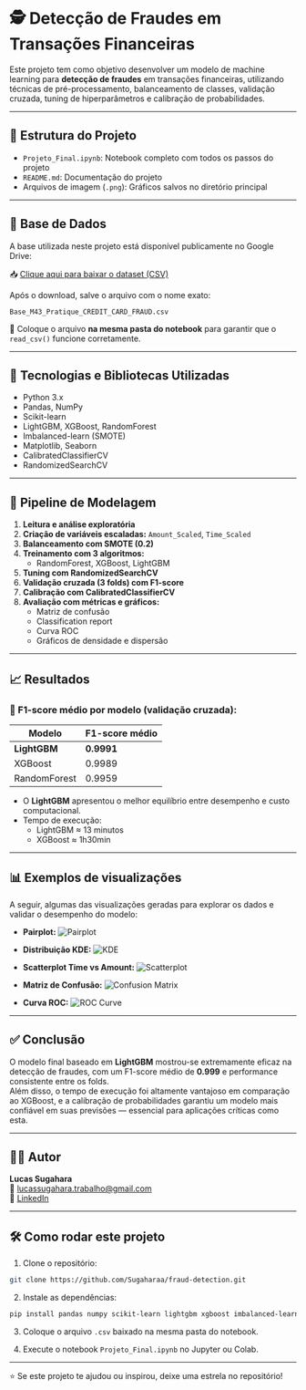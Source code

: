 # 🕵️ Detecção de Fraudes em Transações Financeiras

Este projeto tem como objetivo desenvolver um modelo de machine learning para **detecção de fraudes** em transações financeiras, utilizando técnicas de pré-processamento, balanceamento de classes, validação cruzada, tuning de hiperparâmetros e calibração de probabilidades.

---

## 📁 Estrutura do Projeto

- `Projeto_Final.ipynb`: Notebook completo com todos os passos do projeto
- `README.md`: Documentação do projeto
- Arquivos de imagem (`.png`): Gráficos salvos no diretório principal

---

## 📂 Base de Dados

A base utilizada neste projeto está disponível publicamente no Google Drive:

📥 [Clique aqui para baixar o dataset (CSV)](https://drive.google.com/file/d/1xkM3LcbbQOfu3T_3U41siVD_f5JBWJc_/view?usp=drive_link)

Após o download, salve o arquivo com o nome exato:



```
Base_M43_Pratique_CREDIT_CARD_FRAUD.csv
```

📌 Coloque o arquivo **na mesma pasta do notebook** para garantir que o `read_csv()` funcione corretamente.

---

## 🚀 Tecnologias e Bibliotecas Utilizadas

- Python 3.x
- Pandas, NumPy
- Scikit-learn
- LightGBM, XGBoost, RandomForest
- Imbalanced-learn (SMOTE)
- Matplotlib, Seaborn
- CalibratedClassifierCV
- RandomizedSearchCV

---

## 🔄 Pipeline de Modelagem

1. **Leitura e análise exploratória**
2. **Criação de variáveis escaladas:** `Amount_Scaled`, `Time_Scaled`
3. **Balanceamento com SMOTE (0.2)**
4. **Treinamento com 3 algoritmos:**
   - RandomForest, XGBoost, LightGBM
5. **Tuning com RandomizedSearchCV**
6. **Validação cruzada (3 folds) com F1-score**
7. **Calibração com CalibratedClassifierCV**
8. **Avaliação com métricas e gráficos:**
   - Matriz de confusão
   - Classification report
   - Curva ROC
   - Gráficos de densidade e dispersão

---

## 📈 Resultados

### 🔹 F1-score médio por modelo (validação cruzada):

| Modelo       | F1-score médio |
|--------------|----------------|
| **LightGBM** | **0.9991**     |
| XGBoost      | 0.9989         |
| RandomForest | 0.9959         |

- O **LightGBM** apresentou o melhor equilíbrio entre desempenho e custo computacional.
- Tempo de execução:
  - LightGBM ≈ 13 minutos
  - XGBoost ≈ 1h30min

---

## 📊 Exemplos de visualizações

A seguir, algumas das visualizações geradas para explorar os dados e validar o desempenho do modelo:

- **Pairplot:**
  ![Pairplot](img/pairplot.png)

- **Distribuição KDE:**
  ![KDE](img/kde_distributions.png)

- **Scatterplot Time vs Amount:**
  ![Scatterplot](img/scatter_time_amount.png)

- **Matriz de Confusão:**
  ![Confusion Matrix](img/confusion_matrix_lgbm.png)

- **Curva ROC:**
  ![ROC Curve](img/roc_curve_lgbm.png)

---

## ✅ Conclusão

O modelo final baseado em **LightGBM** mostrou-se extremamente eficaz na detecção de fraudes, com um F1-score médio de **0.999** e performance consistente entre os folds.  
Além disso, o tempo de execução foi altamente vantajoso em comparação ao XGBoost, e a calibração de probabilidades garantiu um modelo mais confiável em suas previsões — essencial para aplicações críticas como esta.

---

## 👨‍💻 Autor

**Lucas Sugahara**  
📧 [lucassugahara.trabalho@gmail.com](mailto:lucassugahara.trabalho@gmail.com)  
💼 [LinkedIn](https://www.linkedin.com/in/lucas-sugahara-767739352)

---

## 🛠️ Como rodar este projeto

1. Clone o repositório:

```bash
git clone https://github.com/Sugaharaa/fraud-detection.git
```

2. Instale as dependências:

```bash
pip install pandas numpy scikit-learn lightgbm xgboost imbalanced-learn matplotlib seaborn
```

3. Coloque o arquivo `.csv` baixado na mesma pasta do notebook.

4. Execute o notebook `Projeto_Final.ipynb` no Jupyter ou Colab.

---

⭐ Se este projeto te ajudou ou inspirou, deixe uma estrela no repositório!
